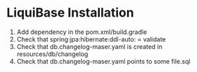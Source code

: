 # LiquiBase Installation

1. Add dependency in the pom.xml/build.gradle
2. Check that spring:jpa:hibernate:ddl-auto: = validate
3. Check that db.changelog-maser.yaml is created in resources/db/changelog
4. Check that db.changelog-maser.yaml points to some file.sql